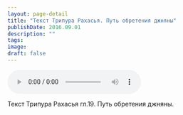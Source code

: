 ```yaml
---
layout: page-detail
title: "Текст Трипура Рахасья. Путь обретения джняны"
publishDate: 2016.09.01
description: ""
tags:
image:
draft: false
---
```


<audio title="2016.09.01 - Текст Трипура Рахасья. Путь обретения джняны.mp3" src="https://filer-api.advayta.org/v1.0/public/files/75132" controls=""></audio>

 Текст Трипура Рахасья гл.19\. Путь обретения джняны. 

  
